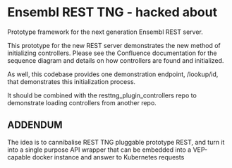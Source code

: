 Ensembl REST TNG - hacked about
===============================

Prototype framework for the next generation Ensembl REST server.

This prototype for the new REST server demonstrates the new method of initializing controllers. Please see the Confluence documentation for the sequence diagram and details on how controllers are found and initialized.

As well, this codebase provides one demonstration endpoint, /lookup/id, that demonstrates this initialization process.

It should be combined with the resttng_plugin_controllers repo to demonstrate loading controllers from another repo.

ADDENDUM
--------

The idea is to cannibalise REST TNG pluggable prototype REST, and turn it into a single purpose API wrapper that can be embedded into a VEP-capable docker instance and answer to Kubernetes requests